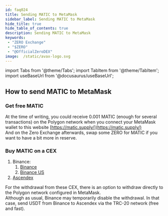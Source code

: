 ```yaml
---
id: faq024
title: Sending MATIC to MetaMask
sidebar_label: Sending MATIC to MetaMask
hide_title: true
hide_table_of_contents: true
description: Sending MATIC to MetaMask
keywords:
 - "ZERO Exchange"
 - "$ZERO"
 - "@OfficialZeroDEX"
image:  /static/avax-logo.svg
---
```


import Tabs from '@theme/Tabs';
import TabItem from '@theme/TabItem';
import useBaseUrl from '@docusaurus/useBaseUrl';


## How to send MATIC to MetaMask

### Get free MATIC

At the time of writing, you could receive 0.001 MATIC (enough for several transactions) on the Polygon network when you connect your MetaMask wallet to this website [https://matic.supply/](https://matic.supply/)  
And on the Zero Exchange afterwards, swap some ZERO for MATIC if you want to have a bit more in reserve.


### Buy MATIC on a CEX
1. Binance:
	1. [Binance](https://www.binance.com/en)
	1. [Binance US](https://www.binance.us/en/home)
1. [Ascendex](https://ascendex.com/en/register?inviteCode=N8NYPBU3)

For the withdrawal from these CEX, there is an option to withdraw directly to the Polygon network configured in MetaMask.  
Although as usual, Binance may temporarily disable the withdrawal.  In that case, send USDT from Binance to Ascendex via the TRC-20 network (free and fast).  
